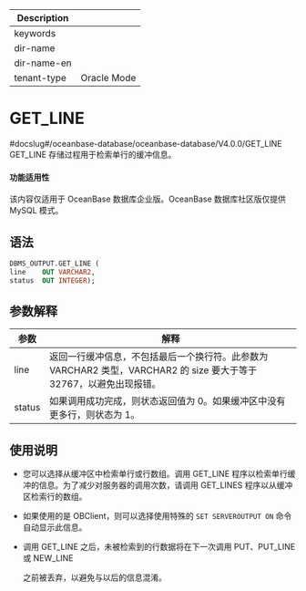 | Description   |                 |
|---------------|-----------------|
| keywords      |                 |
| dir-name      |                 |
| dir-name-en   |                 |
| tenant-type   | Oracle Mode     |

# GET_LINE 

#docslug#/oceanbase-database/oceanbase-database/V4.0.0/GET_LINE
GET_LINE 存储过程用于检索单行的缓冲信息。

  <main id="notice" >
    <h4>功能适用性</h4>
    <p>该内容仅适用于 OceanBase 数据库企业版。OceanBase 数据库社区版仅提供 MySQL 模式。</p>
  </main>

## 语法 

```sql
DBMS_OUTPUT.GET_LINE (
line    OUT VARCHAR2,
status  OUT INTEGER);
```



## 参数解释 



| **参数** |                                  **解释**                                   |
|--------|---------------------------------------------------------------------------|
| line   | 返回一行缓冲信息，不包括最后一个换行符。此参数为 VARCHAR2 类型，VARCHAR2 的 size 要大于等于 32767，以避免出现报错。 |
| status | 如果调用成功完成，则状态返回值为 0。如果缓冲区中没有更多行，则状态为 1。                                    |



## 使用说明 

* 您可以选择从缓冲区中检索单行或行数组。调用 GET_LINE 程序以检索单行缓冲的信息。为了减少对服务器的调用次数，请调用 GET_LINES 程序以从缓冲区检索行的数组。

  

* 如果使用的是 OBClient，则可以选择使用特殊的 `SET SERVEROUTPUT ON` 命令自动显示此信息。

  

* 调用 GET_LINE 之后，未被检索到的行数据将在下一次调用 PUT、PUT_LINE 或 NEW_LINE

  之前被丢弃，以避免与以后的信息混淆。
  



